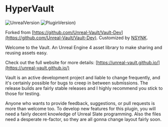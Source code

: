 # HyperVault

![UnrealVersion](https://img.shields.io/badge/Unreal%20Engine-4.27.2-brightgreen) ![PluginVersion)](https://img.shields.io/badge/Version-v0.4.1-brightgreen.svg)

Forked from [https://github.com/Unreal-Vault/Vault-Dev](https://github.com/Unreal-Vault/Vault-Dev). Customized by [NSYNK](https://github.com/nsynkde).

Welcome to the Vault. An Unreal Engine 4 asset library to make sharing and reusing assets easy. 

Check out the full website for more details: [https://unreal-vault.github.io/](https://unreal-vault.github.io/)

Vault is an active development project and liable to change frequently, and it's certainly possible for bugs to creep in between submissions. The release builds are fairly stable releases and I highly recommend you stick to those for testing. 

Anyone who wants to provide feedback, suggestions, or pull requests is more than welcome too. To develop new features for this plugin, you will need a fairly decent knowledge of Unreal Slate programming. Also the files need a desperate re-factor, so they are all gonna change layout fairly soon. 



